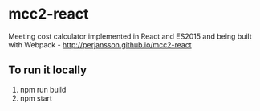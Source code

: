 # mcc2-react
Meeting cost calculator implemented in React and ES2015 and being built with Webpack - http://perjansson.github.io/mcc2-react

## To run it locally
1. npm run build
2. npm start
